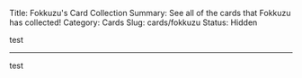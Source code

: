 Title: Fokkuzu's Card Collection
Summary: See all of the cards that Fokkuzu has collected!
Category: Cards
Slug: cards/fokkuzu
Status: Hidden

test

---
test